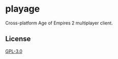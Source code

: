 # playage

Cross-platform Age of Empires 2 multiplayer client.

## License

[GPL-3.0](./LICENSE.md)
